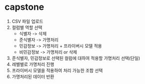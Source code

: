 # capstone

1. CSV 파일 업로드
2. 컬럼별 역할 선택
    - 식별자 -> 삭제
    - 준식별자 -> 가명처리
    - 민감정보 -> 가명처리 + 프라이버시 모델 적용
    - 비민감정보 -> 가명처리 or 삭제
3. 준식별자, 민감정보로 선택된 컬럼에 대하여 적용할 가명처리 선택(단일)
4. 레벨별로 가명처리 진행
5. 프라이버시 모델을 적용하여 처리 가능한 조합 선택
6. 가명처리된 데이터 반환
